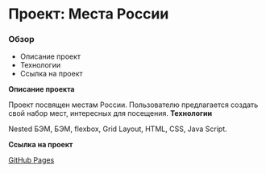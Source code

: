 # Проект: Места России

### Обзор
* Описание проект
* Технологии
* Ссылка на проект

**Описание проекта**

Проект посвящен местам России. Пользователю предлагается создать свой набор мест, интересных для посещения.
**Технологии**

Nested БЭМ, БЭМ, flexbox, Grid Layout, HTML, CSS, Java Script.

**Ссылка на проект**

[GitHub Pages](https://olga-mus.github.io/mesto/)
